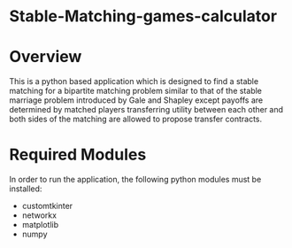 # Stable-Matching-games-calculator
# Overview
This is a python based application which is designed to find a stable matching for a bipartite matching problem similar to that of the stable marriage problem introduced by Gale and Shapley except payoffs are determined by matched players transferring utility between each other and both sides of the matching are allowed to propose transfer contracts.
# Required Modules 
In order to run the application, the following python modules must be installed:
- customtkinter
- networkx
- matplotlib
- numpy
